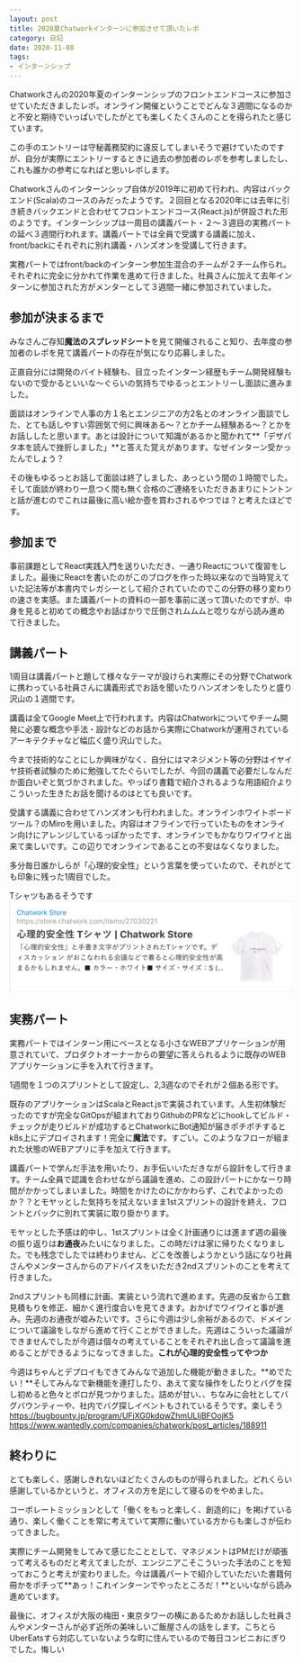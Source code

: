 ```yaml
---
layout: post
title: 2020夏Chatworkインターンに参加させて頂いたレポ
category: 日記
date: 2020-11-08
tags:
- インターンシップ
---
```


Chatworkさんの2020年夏のインターンシップのフロントエンドコースに参加させていただきましたレポ。オンライン開催ということでどんな３週間になるのかと不安と期待でいっぱいでしたがとても楽しくたくさんのことを得られたと感じています。

この手のエントリーは守秘義務契約に違反してしまいそうで避けていたのですが、自分が実際にエントリーするときに過去の参加者のレポを参考しましたし、これも誰かの参考になればと思いレポします。

Chatworkさんのインターンシップ自体が2019年に初めて行われ、内容はバックエンド(Scala)のコースのみだったようです。２回目となる2020年には去年に引き続きバックエンドと合わせてフロントエンドコース(React.js)が併設された形のようです。インターンシップは一周目の講義パート・２〜３週目の実務パートの延べ３週間行われます。講義パートでは全員で受講する講義に加え、front/backにそれぞれに別れ講義・ハンズオンを受講して行きます。

実務パートではfront/backのインターン参加生混合のチームが２チーム作られ。それぞれに完全に分かれて作業を進めて行きました。社員さんに加えて去年インターンに参加された方がメンターとして３週間一緒に参加されていました。

## 参加が決まるまで
みなさんご存知**魔法のスプレッドシート**を見て開催されること知り、去年度の参加者のレポを見て講義パートの存在が気になり応募しました。

正直自分には開発のバイト経験も、目立ったインターン経歴もチーム開発経験もないので受かるといいな〜ぐらいの気持ちでゆるっとエントリーし面談に進みました。

面談はオンラインで人事の方１名とエンジニアの方2名とのオンライン面談でした、とても話しやすい雰囲気で何に興味ある〜？とかチーム経験ある〜？とかをお話ししたと思います。あとは設計について知識があるかと聞かれて**「デザパタ本を読んで挫折しました」**と答えた覚えがあります。なぜインターン受かったんでしょう？

その後もゆるっとお話して面談は終了しました、あっという間の１時間でした。そして面談が終わり一息つく間も無く合格のご連絡をいただきあまりにトントンと話が進むのでこれは最後に高い絵か壺を買わされるやつでは？と考えたほどです。

## 参加まで
事前課題としてReact実践入門を送りいただき、一通りReactについて復習をしました。最後にReactを書いたのがこのブログを作った時以来なので当時覚えていた記法等が本書内でレガシーとして紹介されていたのでこの分野の移り変わりの速さを実感。また講義パートの資料の一部を事前に送って頂いたのですが、中身を見ると初めての概念やお話ばかりで圧倒されムムムと唸りながら読み進めて行きました。

## 講義パート
1周目は講義パートと題して様々なテーマが設けられ実際にその分野でChatworkに携わっている社員さんに講義形式でお話を聞いたりハンズオンをしたりと盛り沢山の１週間です。

講義は全てGoogle Meet上で行われます。内容はChatworkについてやチーム開発に必要な概念や手法・設計などのお話から実際にChatworkが運用されているアーキテクチャなど幅広く盛り沢山でした。

今まで技術的なことにしか興味がなく、自分にはマネジメント等の分野はイヤイヤ技術者試験のために勉強してたぐらいでしたが、今回の講義で必要だしなんだか面白いぞと気づかされました。やっぱり書籍で紹介されるような用語紹介よりこういった生きたお話を聞けるのはとても良いです。

受講する講義に合わせてハンズオンも行われました。オンラインホワイトボードツール？のMiroを用いました。内容はオフラインで行っていたものをオンライン向けにアレンジしているっぽかったです、オンラインでもかなりワイワイと出来て楽しいです。この辺りでオンラインであることの不安はなくなりました。

多分毎日誰かしらが「心理的安全性」という言葉を使っていたので、それがとても印象に残った1周目でした。

Tシャツもあるそうです
[![shinriteki.png](shinriteki.png)](https://store.chatwork.com/items/27030221)

## 実務パート
実務パートではインターン用にベースとなる小さなWEBアプリケーションが用意されていて、プロダクトオーナーからの要望に答えられるように既存のWEBアプリケーションに手を入れて行きます。

1週間を１つのスプリントとして設定し、2,3週なのでそれが２個ある形です。

既存のアプリケーションはScalaとReact.jsで実装されています。人生初体験だったのですが完全なGitOpsが組まれておりGithubのPRなどにhookしてビルド・チェックが走りビルドが成功するとChatworkにBot通知が届きポチポチするとk8s上にデプロイされます！完全に**魔法**です。すごい。このようなフローが組まれた状態のWEBアプリに手を加えて行きます。

講義パートで学んだ手法を用いたり、お手伝いいただきながら設計をして行きます。チーム全員で認識を合わせながら議論を進め、この設計パートにかなーり時間がかかってしまいました。時間をかけたのにかかわらず、これでよかったのか？？とモヤッとした気持ちを拭えないまま1stスプリントの設計を終え、フロントとバックに別れて実装に取り掛かります。

モヤッとした予感は的中し、1stスプリントは全く計画通りには進まず週の最後の振り返りは**お通夜**みたいになりました。この時だけは家に帰りたくなりました。でも残念でしたでは終わりません、どこを改善しようかという話になり社員さんやメンターさんからのアドバイスをいただき2ndスプリントのことを考えて行きました。

2ndスプリントも同様に計画、実装という流れで進めます。先週の反省から工数見積もりを修正、細かく進行度合いを見てきます。おかげでワイワイと事が進み。先週のお通夜が嘘みたいです。さらに今週は少し余裕があるので、ドメインについて議論をしながら進めて行くことができました。先週はこういった議論ができませんでしたが今週は個々の考えていることをそれぞれ出し合って議論を進めることができるようになってきました。**これが心理的安全性ってやつか**

今週はちゃんとデプロイもできてみんなで追加した機能が動きました。**めでたい！**そしてみんなで新機能を連打したり、あえて変な操作をしたりとバグを探し初めると色々とボロが見つかりました。詰めが甘い、、ちなみに会社としてバグバウンティーや、社内でバグ探しイベントもされているそうです。楽しそう \
https://bugbounty.jp/program/UFjXG0kdqwZhmULIjBFOojK5
https://www.wantedly.com/companies/chatwork/post_articles/188911

## 終わりに
とても楽しく、感謝しきれないほどたくさんのものが得られました。どれくらい感謝しているかというと、オフィスの方を足にして寝るのをやめました。

コーポレートミッションとして「働くをもっと楽しく、創造的に」を掲げている通り、楽しく働くことを常に考えていて実際に働いている方からも楽しさが伝わってきました。

実際にチーム開発をしてみて感じたこととして、マネジメントはPMだけが頑張って考えるものだと考えてましたが、エンジニアこそこういった手法のことを知っておこうと考えが変わりました。今は講義パートで紹介していただいた書籍何冊かをポチって**あっ！これインターンでやったところだ！**といいながら読み進めています。

最後に、オフィスが大阪の梅田・東京タワーの横にあるためかお話しした社員さんやメンターさんが必ず近所の美味しいご飯屋さんの話をします。こちとらUberEatsすら対応していないような町に住んでいるので毎日コンビニおにぎりでした。悔しい
